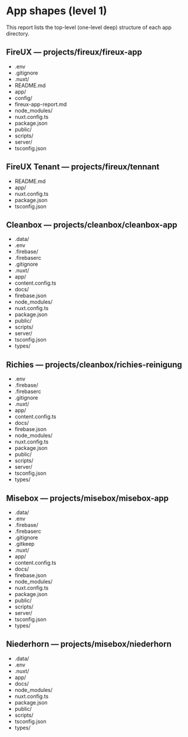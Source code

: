 # App shapes (level 1)

This report lists the top-level (one-level deep) structure of each app directory.

## FireUX — projects/fireux/fireux-app
- .env
- .gitignore
- .nuxt/
- README.md
- app/
- config/
- fireux-app-report.md
- node_modules/
- nuxt.config.ts
- package.json
- public/
- scripts/
- server/
- tsconfig.json

## FireUX Tenant — projects/fireux/tennant
- README.md
- app/
- nuxt.config.ts
- package.json
- tsconfig.json

## Cleanbox — projects/cleanbox/cleanbox-app
- .data/
- .env
- .firebase/
- .firebaserc
- .gitignore
- .nuxt/
- app/
- content.config.ts
- docs/
- firebase.json
- node_modules/
- nuxt.config.ts
- package.json
- public/
- scripts/
- server/
- tsconfig.json
- types/

## Richies — projects/cleanbox/richies-reinigung
- .env
- .firebase/
- .firebaserc
- .gitignore
- .nuxt/
- app/
- content.config.ts
- docs/
- firebase.json
- node_modules/
- nuxt.config.ts
- package.json
- public/
- scripts/
- server/
- tsconfig.json
- types/

## Misebox — projects/misebox/misebox-app
- .data/
- .env
- .firebase/
- .firebaserc
- .gitignore
- .gitkeep
- .nuxt/
- app/
- content.config.ts
- docs/
- firebase.json
- node_modules/
- nuxt.config.ts
- package.json
- public/
- scripts/
- server/
- tsconfig.json
- types/

## Niederhorn — projects/misebox/niederhorn
- .data/
- .env
- .nuxt/
- app/
- docs/
- node_modules/
- nuxt.config.ts
- package.json
- public/
- scripts/
- tsconfig.json
- types/
